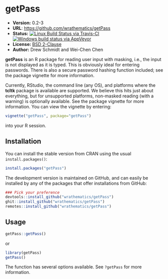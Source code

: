 # getPass

* **Version:** 0.2-3
* **URL**: https://github.com/wrathematics/getPass
* **Status:** [![Linux Build Status via Travis-CI](https://travis-ci.org/wrathematics/getPass.png)](https://travis-ci.org/wrathematics/getPass) [![Windows build status via AppVeyor](https://ci.appveyor.com/api/projects/status/github/wrathematics/getPass?branch=master&svg=true)](https://ci.appveyor.com/project/wrathematics/getPass/branch/master)
* **License:** [BSD 2-Clause](http://opensource.org/licenses/BSD-2-Clause)
* **Author:** Drew Schmidt and Wei-Chen Chen


**getPass** is an R package for reading user input with masking, i.e., the input is not displayed as it is typed.  This is obviously ideal for entering passwords.  There is also a secure password hashing function included; see the package vignette for more information.

Currently, RStudio, the command line (any OS), and platforms where the **tcltk** package is available are supported.  We believe this hits just about everything, but for unsupported platforms, non-masked reading (with a warning) is optionally available.  See the package vignette for more information.  You can view the vignette by entering:

```r
vignette("getPass", package="getPass")
```

into your R session.



## Installation

You can install the stable version from CRAN using the usual `install.packages()`:

```r
install.packages("getPass")
```

The development version is maintained on GitHub, and can easily be installed by any of the packages that offer installations from GitHub:

```r
### Pick your preference
devtools::install_github("wrathematics/getPass")
ghit::install_github("wrathematics/getPass")
remotes::install_github("wrathematics/getPass")
```



## Usage

```r
getPass::getPass()
```

or

```r
library(getPass)
getPass()
```

The function has several options available.  See `?getPass` for more information.
